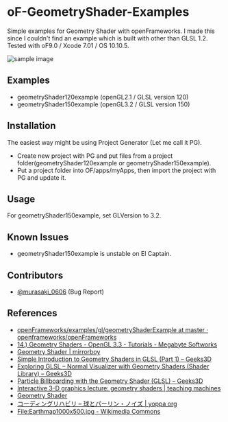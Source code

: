 # oF-GeometryShader-Examples

Simple examples for Geometry Shader with openFrameworks. I made this since I couldn't find an example which is built with other than GLSL 1.2.<br>
Tested with oF9.0 / Xcode 7.01 / OS 10.10.5.

![sample image](http://i.imgur.com/X3FG2PR.png "sample image")

## Examples

* geometryShader120example (openGL2.1 / GLSL version 120)
* geometryShader150example (openGL3.2 / GLSL version 150)

## Installation

The easiest way might be using Project Generator (Let me call it PG). 

* Create new project with PG and put files from a project folder(geometryShader120example or geometryShader150example).
* Put a project folder into OF/apps/myApps, then import the project with PG and update it. 

## Usage
For geometryShader150example, set GLVersion to 3.2.

## Known Issues
* geometryShader150example is unstable on El Captain.

## Contributors
* [@murasaki_0606](https://twitter.com/murasaki_0606) (Bug Report)


## References

* [openFrameworks/examples/gl/geometryShaderExample at master · openframeworks/openFrameworks](https://github.com/openframeworks/openFrameworks/tree/master/examples/gl/geometryShaderExample)
* [14.) Geometry Shaders - OpenGL 3.3 - Tutorials - Megabyte Softworks](http://www.mbsoftworks.sk/index.php?page=tutorials&series=1&tutorial=17)
* [Geometry Shader | mirrorboy](http://mirror.boy.jp/?cat=80)
* [Simple Introduction to Geometry Shaders in GLSL (Part 1) – Geeks3D](http://www.geeks3d.com/20111111/simple-introduction-to-geometry-shaders-glsl-opengl-tutorial-part1/)
* [Exploring GLSL – Normal Visualizer with Geometry Shaders (Shader Library) – Geeks3D](http://www.geeks3d.com/20130905/exploring-glsl-normal-visualizer-with-geometry-shaders-shader-library/)
* [Particle Billboarding with the Geometry Shader (GLSL) – Geeks3D](http://www.geeks3d.com/20140815/particle-billboarding-with-the-geometry-shader-glsl/)
* [Interactive 3-D graphics lecture: geometry shaders | teaching machines](http://www.twodee.org/weblog/?p=805)
* [Geometry Shader](http://learnopengl.com/#!Advanced-OpenGL/Geometry-Shader)
* [コーディングリハビリ – 球とパーリン・ノイズ | yoppa org](http://yoppa.org/blog/6114.html)
* [File:Earthmap1000x500.jpg - Wikimedia Commons](https://commons.wikimedia.org/wiki/File:Earthmap1000x500.jpg)

